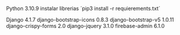 Python 3.10.9
instalar librerias ´pip3 install -r requierements.txt´

Django                       4.1.7
django-bootstrap-icons       0.8.3
django-bootstrap-v5          1.0.11
django-crispy-forms          2.0
django-jquery                3.1.0
firebase-admin               6.1.0